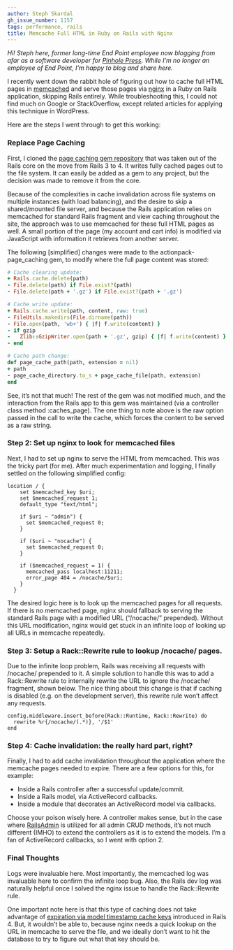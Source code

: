 ```yaml
---
author: Steph Skardal
gh_issue_number: 1157
tags: performance, rails
title: Memcache Full HTML in Ruby on Rails with Nginx
---
```




*Hi! Steph here, former long-time End Point employee now blogging from afar as a software developer for [Pinhole Press](https://pinholepress.com/). While I’m no longer an employee of End Point, I’m happy to blog and share here.*

I recently went down the rabbit hole of figuring out how to cache full HTML pages in [memcached](http://memcached.org/) and serve those pages via [nginx](http://nginx.org/) in a Ruby on Rails application, skipping Rails entirely. While troubleshooting this, I could not find much on Google or StackOverflow, except related articles for applying this technique in WordPress.

Here are the steps I went through to get this working:

### Replace Page Caching

First, I cloned the [page caching gem repository](https://github.com/rails/actionpack-page_caching) that was taken out of the Rails core on the move from Rails 3 to 4. It writes fully cached pages out to the file system. It can easily be added as a gem to any project, but the decision was made to remove it from the core.

Because of the complexities in cache invalidation across file systems on multiple instances (with load balancing), and the desire to skip a shared/mounted file server, and because the Rails application relies on memcached for standard Rails fragment and view caching throughout the site, the approach was to use memcached for these full HTML pages as well. A small portion of the page (my account and cart info) is modified via JavaScript with information it retrieves from another server.

The following [simplified] changes were made to the actionpack-page_caching gem, to modify where the full page content was stored:

```ruby
# Cache clearing update:
+ Rails.cache.delete(path)
- File.delete(path) if File.exist?(path)
- File.delete(path + '.gz') if File.exist?(path + '.gz')
```
```ruby
# Cache write update:
+ Rails.cache.write(path, content, raw: true)
- FileUtils.makedirs(File.dirname(path))
- File.open(path, 'wb+') { |f| f.write(content) }
- if gzip
-   Zlib::GzipWriter.open(path + '.gz', gzip) { |f| f.write(content) }
- end
```
```ruby
# Cache path change:
def page_cache_path(path, extension = nil)
+ path
- page_cache_directory.to_s + page_cache_file(path, extension)
end
```

See, it’s not that much! The rest of the gem was not modified much, and the interaction from the Rails app to this gem was maintained (via a controller class method :caches_page). The one thing to note above is the raw option passed in the call to write the cache, which forces the content to be served as a raw string.

### Step 2: Set up nginx to look for memcached files

Next, I had to set up nginx to serve the HTML from memcached. This was the tricky part (for me). After much experimentation and logging, I finally settled on the following simplified config:

```nohighlight
location / {
    set $memcached_key $uri;
    set $memcached_request 1;
    default_type "text/html";

    if $uri ~ "admin") {
      set $memcached_request 0;
    }

    if ($uri ~ "nocache") {
      set $memcached_request 0;
    }

    if ($memcached_request = 1) {
      memcached_pass localhost:11211;
      error_page 404 = /nocache/$uri;
    }
  }
```

The desired logic here is to look up the memcached pages for all requests. If there is no memcached page, nginx should fallback to serving the standard Rails page with a modified URL (“/nocache/” prepended). Without this URL modification, nginx would get stuck in an infinite loop of looking up all URLs in memcache repeatedly.

### Step 3: Setup a Rack::Rewrite rule to lookup /nocache/ pages.

Due to the infinite loop problem, Rails was receiving all requests with /nocache/ prepended to it. A simple solution to handle this was to add a Rack::Rewrite rule to internally rewrite the URL to ignore the /nocache/ fragment, shown below. The nice thing about this change is that if caching is disabled (e.g. on the development server), this rewrite rule won’t affect any requests.

```nohighlight
config.middleware.insert_before(Rack::Runtime, Rack::Rewrite) do
  rewrite %r{/nocache/(.*)}, '/$1'
end
```

### Step 4: Cache invalidation: the really hard part, right?

Finally, I had to add cache invalidation throughout the application where the memcache pages needed to expire. There are a few options for this, for example:

- Inside a Rails controller after a successful update/commit.
- Inside a Rails model, via ActiveRecord callbacks.
- Inside a module that decorates an ActiveRecord model via callbacks.

Choose your poison wisely here. A controller makes sense, but in the case where [RailsAdmin](https://github.com/sferik/rails_admin) is utilized for all admin CRUD methods, it’s not much different (IMHO) to extend the controllers as it is to extend the models. I’m a fan of ActiveRecord callbacks, so I went with option 2.

### Final Thoughts

Logs were invaluable here. Most importantly, the memcached log was invaluable here to confirm the infinite loop bug. Also, the Rails dev log was naturally helpful once I solved the nginx issue to handle the Rack::Rewrite rule.

One important note here is that this type of caching does not take advantage of [expiration via model timestamp cache keys](https://signalvnoise.com/posts/3113-how-key-based-cache-expiration-works) introduced in Rails 4. But, it wouldn’t be able to, because nginx needs a quick lookup on the URL in memcache to serve the file, and we ideally don’t want to hit the database to try to figure out what that key should be.


